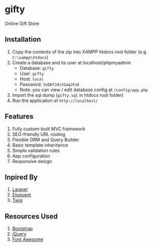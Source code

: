# gifty

Online Gift Store

## Installation

1. Copy the contents of the zip into XAMPP htdocs root folder (e.g. `C:\xampp\htdocs`)
2. Create a database and its user at localhost/phpmyadmin
   * Database: `gifty`
   * User:     `gifty`
   * Host:     `local`
   * Password: `3vDbfJ4stGaqJFxE`
   * Note: you can view / edit database config at `/config/app.php`
3. Import the sql dump (`gifty.sql` in htdocs root folder)
4. Run the application at `http://localhost/`

## Features

1. Fully custom-built MVC framework
2. SEO-friendly URL routing
3. Flexible ORM and Query Builder
4. Basic template inheritance
5. Simple validation rules
6. App configuration
7. Responsive design

## Inpired By

1. [Laravel](https://laravel.com)
2. [Eloquent](https://laravel.com/docs/5.3/eloquent)
3. [Twig](http://twig.sensiolabs.org/)

## Resources Used

1. [Bootstrap](http://getbootstrap.com)
2. [jQuery](https://jquery.com)
3. [Font Awesome](http://fontawesome.io)